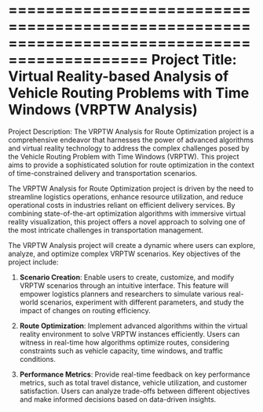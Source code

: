 =============================================================================================
Project Title: 
Virtual Reality-based Analysis of Vehicle Routing Problems with Time Windows (VRPTW Analysis)
=============================================================================================

Project Description:
The VRPTW Analysis for Route Optimization project is a comprehensive endeavor that harnesses the power of advanced algorithms and virtual reality technology to address the complex challenges posed by the Vehicle Routing Problem with Time Windows (VRPTW). This project aims to provide a sophisticated solution for route optimization in the context of time-constrained delivery and transportation scenarios.

The VRPTW Analysis for Route Optimization project is driven by the need to streamline logistics operations, enhance resource utilization, and reduce operational costs in industries reliant on efficient delivery services. By combining state-of-the-art optimization algorithms with immersive virtual reality visualization, this project offers a novel approach to solving one of the most intricate challenges in transportation management.

The VRPTW Analysis project will create a dynamic where users can explore, analyze, and optimize complex VRPTW scenarios. Key objectives of the project include:

1. **Scenario Creation**: Enable users to create, customize, and modify VRPTW scenarios through an intuitive interface. This feature will empower logistics planners and researchers to simulate various real-world scenarios, experiment with different parameters, and study the impact of changes on routing efficiency.

2. **Route Optimization**: Implement advanced algorithms within the virtual reality environment to solve VRPTW instances efficiently. Users can witness in real-time how algorithms optimize routes, considering constraints such as vehicle capacity, time windows, and traffic conditions.

3. **Performance Metrics**: Provide real-time feedback on key performance metrics, such as total travel distance, vehicle utilization, and customer satisfaction. Users can analyze trade-offs between different objectives and make informed decisions based on data-driven insights.
